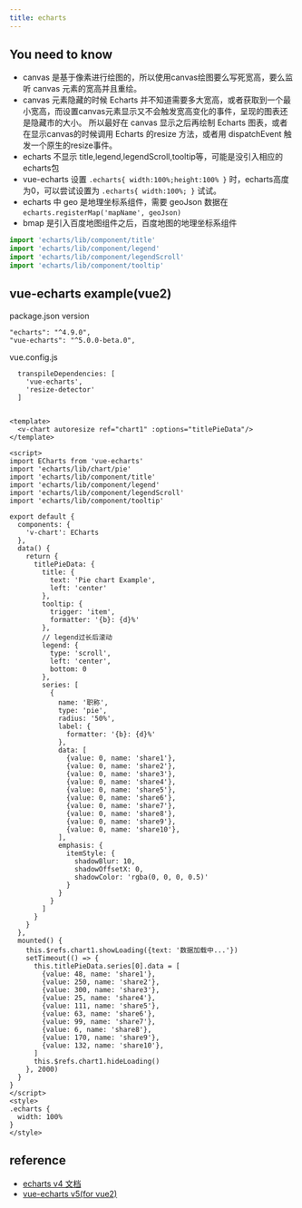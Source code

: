 ```yaml
---
title: echarts
---
```


## You need to know

- canvas 是基于像素进行绘图的，所以使用canvas绘图要么写死宽高，要么监听 canvas 元素的宽高并且重绘。
- canvas 元素隐藏的时候 Echarts 并不知道需要多大宽高，或者获取到一个最小宽高，而设置canvas元素显示又不会触发宽高变化的事件，呈现的图表还是隐藏市的大小。
  所以最好在 canvas 显示之后再绘制 Echarts 图表，或者在显示canvas的时候调用 Echarts 的resize 方法，或者用 dispatchEvent 触发一个原生的resize事件。
- echarts 不显示 title,legend,legendScroll,tooltip等，可能是没引入相应的echarts包
- vue-echarts 设置 `.echarts{ width:100%;height:100% }` 时，echarts高度为0，可以尝试设置为 `.echarts{ width:100%; }` 试试。
- echarts 中 geo 是地理坐标系组件，需要 geoJson 数据在 `echarts.registerMap('mapName', geoJson)`
- bmap 是引入百度地图组件之后，百度地图的地理坐标系组件

```javascript
import 'echarts/lib/component/title'
import 'echarts/lib/component/legend'
import 'echarts/lib/component/legendScroll'
import 'echarts/lib/component/tooltip'
```

## vue-echarts example(vue2)

package.json version

```text
"echarts": "^4.9.0",
"vue-echarts": "^5.0.0-beta.0",
```

vue.config.js

```text
  transpileDependencies: [
    'vue-echarts',
    'resize-detector'
  ]
```

```vue

<template>
  <v-chart autoresize ref="chart1" :options="titlePieData"/>
</template>

<script>
import ECharts from 'vue-echarts'
import 'echarts/lib/chart/pie'
import 'echarts/lib/component/title'
import 'echarts/lib/component/legend'
import 'echarts/lib/component/legendScroll'
import 'echarts/lib/component/tooltip'

export default {
  components: {
    'v-chart': ECharts
  },
  data() {
    return {
      titlePieData: {
        title: {
          text: 'Pie chart Example',
          left: 'center'
        },
        tooltip: {
          trigger: 'item',
          formatter: '{b}: {d}%'
        },
        // legend过长后滚动
        legend: {
          type: 'scroll',
          left: 'center',
          bottom: 0
        },
        series: [
          {
            name: '职称',
            type: 'pie',
            radius: '50%',
            label: {
              formatter: '{b}: {d}%'
            },
            data: [
              {value: 0, name: 'share1'},
              {value: 0, name: 'share2'},
              {value: 0, name: 'share3'},
              {value: 0, name: 'share4'},
              {value: 0, name: 'share5'},
              {value: 0, name: 'share6'},
              {value: 0, name: 'share7'},
              {value: 0, name: 'share8'},
              {value: 0, name: 'share9'},
              {value: 0, name: 'share10'},
            ],
            emphasis: {
              itemStyle: {
                shadowBlur: 10,
                shadowOffsetX: 0,
                shadowColor: 'rgba(0, 0, 0, 0.5)'
              }
            }
          }
        ]
      }
    }
  },
  mounted() {
    this.$refs.chart1.showLoading({text: '数据加载中...'})
    setTimeout(() => {
      this.titlePieData.series[0].data = [
        {value: 48, name: 'share1'},
        {value: 250, name: 'share2'},
        {value: 300, name: 'share3'},
        {value: 25, name: 'share4'},
        {value: 111, name: 'share5'},
        {value: 63, name: 'share6'},
        {value: 99, name: 'share7'},
        {value: 6, name: 'share8'},
        {value: 170, name: 'share9'},
        {value: 132, name: 'share10'},
      ]
      this.$refs.chart1.hideLoading()
    }, 2000)
  }
}
</script>
<style>
.echarts {
  width: 100%
}
</style>
```

## reference

- [echarts v4 文档](https://echarts.apache.org/v4/en/index.html)
- [vue-echarts v5(for vue2)](https://github.com/ecomfe/vue-echarts/tree/5.x)
